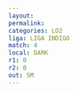 ```yaml
---
layout: 
permalink: 
categories: LO2
liga: LIGA INDIGO
match: 4
local: DARK
r1: 0
r2: 0
out: SM
---
```

